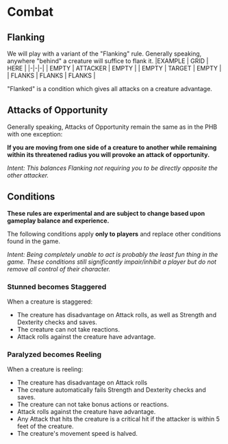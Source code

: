# Combat

## Flanking

We will play with a variant of the "Flanking" rule.  Generally speaking, anywhere "behind" a creature will suffice to flank it.
|EXAMPLE | GRID | HERE |
|-|-|-|
| EMPTY | ATTACKER | EMPTY |
| EMPTY | TARGET | EMPTY |
| FLANKS | FLANKS | FLANKS |

"Flanked" is a condition which gives all attacks on a creature advantage.

## Attacks of Opportunity

Generally speaking, Attacks of Opportunity remain the same as in the PHB with one exception:

**If you are moving from one side of a creature to another while remaining within its threatened radius you will provoke an attack of opportunity.**

_Intent:  This balances Flanking not requiring you to be directly opposite the other attacker._

## Conditions

**These rules are experimental and are subject to change based upon gameplay balance and experience.**

The following conditions apply **only to players** and replace other conditions found in the game.

_Intent:  Being completely unable to act is probably the least fun thing in the game.  These conditions still significantly impair/inhibit a player but do not remove all control of their character._

### Stunned becomes Staggered

When a creature is staggered:

* The creature has disadvantage on Attack rolls, as well as Strength and Dexterity checks and saves.
* The creature can not take reactions.
* Attack rolls against the creature have advantage.

### Paralyzed becomes Reeling

When a creature is reeling:

* The creature has disadvantage on Attack rolls
* The creature automatically fails Strength and Dexterity checks and saves.
* The creature can not take bonus actions or reactions.
* Attack rolls against the creature have advantage.
* Any Attack that hits the creature is a critical hit if the attacker is within 5 feet of the creature.
* The creature's movement speed is halved.

